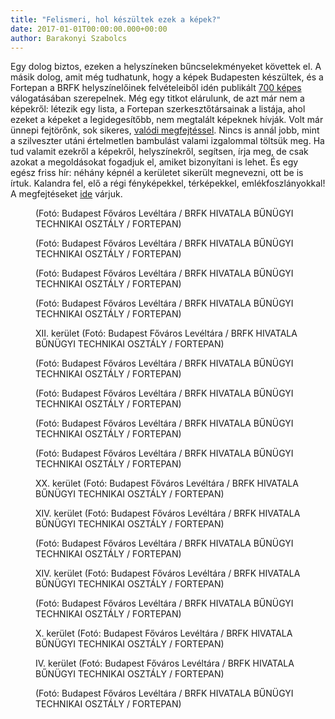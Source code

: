```yaml
---
title: "Felismeri, hol készültek ezek a képek?"
date: 2017-01-01T00:00:00.000+00:00
author: Barakonyi Szabolcs
---
```


Egy dolog biztos, ezeken a helyszíneken bűncselekményeket követtek el. A másik dolog, amit még tudhatunk, hogy a képek Budapesten készültek, és a Fortepan a BRFK helyszínelőinek felvételeiből idén publikált [700 képes](http://www.fortepan.hu/?tags=&x=0&y=0&view=query&lang=hu&q=brfk) válogatásában szerepelnek. Még egy titkot elárulunk, de azt már nem a képekről: létezik egy lista, a Fortepan szerkesztőtársainak a listája, ahol ezeket a képeket a legidegesítőbb, nem megtalált képeknek hívják. Volt már ünnepi fejtörőnk, sok sikeres, [valódi megfejtéssel](http://index.hu/nagykep/2015/01/22/itt_van_a_legkemenyebb_unnepi_fejtoro_megoldasa/). Nincs is annál jobb, mint a szilveszter utáni értelmetlen bambulást valami izgalommal töltsük meg. Ha tud valamit ezekről a képekről, helyszínekről, segítsen, írja meg, de csak azokat a megoldásokat fogadjuk el, amiket bizonyítani is lehet. És egy egész friss hír: néhány képnél a kerületet sikerült megnevezni, ott be is írtuk. Kalandra fel, elő a régi fényképekkel, térképekkel, emlékfoszlányokkal! A megfejtéseket [ide](mailto:fortepan@gmail.com) várjuk.

<figure>
<img src="/images/14321630_4699c2012545762eb3b83863c9bd45c2_wm.jpg" alt="" />
<figcaption>(Fotó: Budapest Főváros Levéltára / BRFK HIVATALA BŰNÜGYI TECHNIKAI OSZTÁLY / FORTEPAN)</figcaption>
</figure>

<figure>
<img src="/images/14321654_34ee3a9db648820b658f05d0df5f6e29_wm.jpg" alt="" />
<figcaption>(Fotó: Budapest Főváros Levéltára / BRFK HIVATALA BŰNÜGYI TECHNIKAI OSZTÁLY / FORTEPAN)</figcaption>
</figure>

<figure>
<img src="/images/14321656_a39fb9402a8eede87bb9878b00fbd898_wm.jpg" alt="" />
<figcaption>(Fotó: Budapest Főváros Levéltára / BRFK HIVATALA BŰNÜGYI TECHNIKAI OSZTÁLY / FORTEPAN)</figcaption>
</figure>

<figure>
<img src="/images/14321646_30d6cae8b29544118f31289f3f633b97_wm.jpg" alt="" />
<figcaption>(Fotó: Budapest Főváros Levéltára / BRFK HIVATALA BŰNÜGYI TECHNIKAI OSZTÁLY / FORTEPAN)</figcaption>
</figure>

<figure>
<img src="/images/14321648_0ba3cf5065f7f6078d079704fc09833a_wm.jpg" alt="" />
<figcaption>XII. kerület (Fotó: Budapest Főváros Levéltára / BRFK HIVATALA BŰNÜGYI TECHNIKAI OSZTÁLY / FORTEPAN)</figcaption>
</figure>

<figure>
<img src="/images/14321658_3d02adf832c1f3f67a62684fa7f677f3_wm.jpg" alt="" />
<figcaption>(Fotó: Budapest Főváros Levéltára / BRFK HIVATALA BŰNÜGYI TECHNIKAI OSZTÁLY / FORTEPAN)</figcaption>
</figure>

<figure>
<img src="/images/14321660_969865f58711969baa628aa52db29060_wm.jpg" alt="" />
<figcaption>(Fotó: Budapest Főváros Levéltára / BRFK HIVATALA BŰNÜGYI TECHNIKAI OSZTÁLY / FORTEPAN)</figcaption>
</figure>

<figure>
<img src="/images/14321652_88c43298db86db53d1d481c9f14e0269_wm.jpg" alt="" />
<figcaption>(Fotó: Budapest Főváros Levéltára / BRFK HIVATALA BŰNÜGYI TECHNIKAI OSZTÁLY / FORTEPAN)</figcaption>
</figure>

<figure>
<img src="/images/14321642_9f085f516e8ac1cf8cceae7c618c29b8_wm.jpg" alt="" />
<figcaption>(Fotó: Budapest Főváros Levéltára / BRFK HIVATALA BŰNÜGYI TECHNIKAI OSZTÁLY / FORTEPAN)</figcaption>
</figure>

<figure>
<img src="/images/14321640_2d4734971b4fd07a229f479c0d3fa746_wm.jpg" alt="" />
<figcaption>XX. kerület (Fotó: Budapest Főváros Levéltára / BRFK HIVATALA BŰNÜGYI TECHNIKAI OSZTÁLY / FORTEPAN)</figcaption>
</figure>

<figure>
<img src="/images/14321650_50beb92b6c89476934910995369b85e4_wm.jpg" alt="" />
<figcaption>XIV. kerület (Fotó: Budapest Főváros Levéltára / BRFK HIVATALA BŰNÜGYI TECHNIKAI OSZTÁLY / FORTEPAN)</figcaption>
</figure>

<figure>
<img src="/images/14321628_aebe1906f1ab95432e89c63dfd6d635b_wm.jpg" alt="" />
<figcaption>(Fotó: Budapest Főváros Levéltára / BRFK HIVATALA BŰNÜGYI TECHNIKAI OSZTÁLY / FORTEPAN)</figcaption>
</figure>

<figure>
<img src="/images/14321638_32c18b79563fd7305ab0774d588f89e7_wm.jpg" alt="" />
<figcaption>XIV. kerület (Fotó: Budapest Főváros Levéltára / BRFK HIVATALA BŰNÜGYI TECHNIKAI OSZTÁLY / FORTEPAN)</figcaption>
</figure>

<figure>
<img src="/images/14321632_88f782dbf19eac80ac91932f78dca8a1_wm.jpg" alt="" />
<figcaption>(Fotó: Budapest Főváros Levéltára / BRFK HIVATALA BŰNÜGYI TECHNIKAI OSZTÁLY / FORTEPAN)</figcaption>
</figure>

<figure>
<img src="/images/14321644_ea221be789d673f359eec7270a5aa293_wm.jpg" alt="" />
<figcaption>X. kerület (Fotó: Budapest Főváros Levéltára / BRFK HIVATALA BŰNÜGYI TECHNIKAI OSZTÁLY / FORTEPAN)</figcaption>
</figure>

<figure>
<img src="/images/14321626_889130a714669ba839e1c8393dfa1a13_wm.jpg" alt="" />
<figcaption>IV. kerület (Fotó: Budapest Főváros Levéltára / BRFK HIVATALA BŰNÜGYI TECHNIKAI OSZTÁLY / FORTEPAN)</figcaption>
</figure>

<figure>
<img src="/images/14321634_858e09561aaeb32d5e54b3281d9016c7_wm.jpg" alt="" />
<figcaption>(Fotó: Budapest Főváros Levéltára / BRFK HIVATALA BŰNÜGYI TECHNIKAI OSZTÁLY / FORTEPAN)</figcaption>
</figure>
